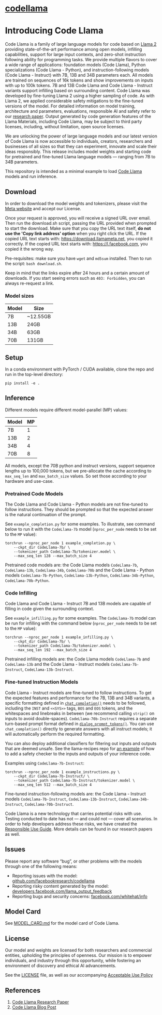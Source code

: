 # [codellama](https://github.com/meta-llama/codellama)

# Introducing Code Llama

Code Llama is a family of large language models for code based on [Llama 2](https://github.com/facebookresearch/llama) providing state-of-the-art performance among open models, infilling capabilities, support for large input contexts, and zero-shot instruction following ability for programming tasks. We provide multiple flavors to cover a wide range of applications: foundation models (Code Llama), Python specializations (Code Llama - Python), and instruction-following models (Code Llama - Instruct) with 7B, 13B and 34B parameters each. All models are trained on sequences of 16k tokens and show improvements on inputs with up to 100k tokens. 7B and 13B Code Llama and Code Llama - Instruct variants support infilling based on surrounding content. Code Llama was developed by fine-tuning Llama 2 using a higher sampling of code. As with Llama 2, we applied considerable safety mitigations to the fine-tuned versions of the model. For detailed information on model training, architecture and parameters, evaluations, responsible AI and safety refer to  our [research paper](https://ai.meta.com/research/publications/code-llama-open-foundation-models-for-code/). Output generated by code generation features of the Llama Materials, including Code Llama, may be subject to third party licenses, including, without limitation, open source licenses.

We are unlocking the power of large language models and our latest version of Code Llama is now accessible to individuals, creators, researchers and businesses of all sizes so that they can experiment, innovate and scale their ideas responsibly. This release includes model weights and starting code for pretrained and fine-tuned Llama language models — ranging from 7B to 34B parameters.

This repository is intended as a minimal example to load [Code Llama](https://ai.meta.com/research/publications/code-llama-open-foundation-models-for-code/) models and run inference.


[comment]: <> (Code Llama models are compatible with the scripts in llama-recipes)


## Download

In order to download the model weights and tokenizers, please visit the [Meta website](https://ai.meta.com/resources/models-and-libraries/llama-downloads/) and accept our License.

Once your request is approved, you will receive a signed URL over email. Then run the download.sh script, passing the URL provided when prompted to start the download. Make sure that you copy the URL text itself, **do not use the 'Copy link address' option** when you right click the URL. If the copied URL text starts with: https://download.llamameta.net, you copied it correctly. If the copied URL text starts with: https://l.facebook.com, you copied it the wrong way.

Pre-requisites: make sure you have `wget` and `md5sum` installed. Then to run the script: `bash download.sh`.

Keep in mind that the links expire after 24 hours and a certain amount of downloads. If you start seeing errors such as `403: Forbidden`, you can always re-request a link.

### Model sizes

| Model | Size     |
|-------|----------|
| 7B    | ~12.55GB |
| 13B   | 24GB     |
| 34B   | 63GB     |
| 70B   | 131GB    |

[comment]: <> (Access on Hugging Face, We are also providing downloads on Hugging Face. You must first request a download from the Meta website using the same email address as your Hugging Face account. After doing so, you can request access to any of the models on Hugging Face and within 1-2 days your account will be granted access to all versions.)

## Setup

In a conda environment with PyTorch / CUDA available, clone the repo and run in the top-level directory:

```
pip install -e .
```

## Inference

Different models require different model-parallel (MP) values:

| Model | MP |
|-------|----|
| 7B    | 1  |
| 13B   | 2  |
| 34B   | 4  |
| 70B   | 8  |

All models, except the 70B python and instruct versions, support sequence lengths up to 100,000 tokens, but we pre-allocate the cache according to `max_seq_len` and `max_batch_size` values. So set those according to your hardware and use-case.

### Pretrained Code Models

The Code Llama and Code Llama - Python models are not fine-tuned to follow instructions. They should be prompted so that the expected answer is the natural continuation of the prompt.


See `example_completion.py` for some examples. To illustrate, see command below to run it with the `CodeLlama-7b` model (`nproc_per_node` needs to be set to the `MP` value):

```
torchrun --nproc_per_node 1 example_completion.py \
    --ckpt_dir CodeLlama-7b/ \
    --tokenizer_path CodeLlama-7b/tokenizer.model \
    --max_seq_len 128 --max_batch_size 4
```

Pretrained code models are: the Code Llama models `CodeLlama-7b`, `CodeLlama-13b`, `CodeLlama-34b`, `CodeLlama-70b` and the Code Llama - Python models
`CodeLlama-7b-Python`, `CodeLlama-13b-Python`, `CodeLlama-34b-Python`, `CodeLlama-70b-Python`.

### Code Infilling

Code Llama and Code Llama - Instruct 7B and 13B models are capable of filling in code given the surrounding context.


See `example_infilling.py` for some examples. The `CodeLlama-7b` model can be run for infilling with the command below (`nproc_per_node` needs to be set to the `MP` value):
```
torchrun --nproc_per_node 1 example_infilling.py \
    --ckpt_dir CodeLlama-7b/ \
    --tokenizer_path CodeLlama-7b/tokenizer.model \
    --max_seq_len 192 --max_batch_size 4
```

Pretrained infilling models are: the Code Llama models `CodeLlama-7b` and `CodeLlama-13b` and the Code Llama - Instruct models `CodeLlama-7b-Instruct`, `CodeLlama-13b-Instruct`.

### Fine-tuned Instruction Models

Code Llama - Instruct models are fine-tuned to follow instructions. To get the expected features and performance for the 7B, 13B and 34B variants, a specific formatting defined in [`chat_completion()`](https://github.com/facebookresearch/codellama/blob/main/llama/generation.py#L319-L361)
needs to be followed, including the `INST` and `<<SYS>>` tags, `BOS` and `EOS` tokens, and the whitespaces and linebreaks in between (we recommend calling `strip()` on inputs to avoid double-spaces).
`CodeLlama-70b-Instruct` requires a separate turn-based prompt format defined in [`dialog_prompt_tokens()`](https://github.com/facebookresearch/codellama/blob/main/llama/generation.py#L506-L548).
You can use `chat_completion()` directly to generate answers with all instruct models; it will automatically perform the required formatting.

You can also deploy additional classifiers for filtering out inputs and outputs that are deemed unsafe. See the llama-recipes repo for [an example](https://github.com/facebookresearch/llama-recipes/blob/main/src/llama_recipes/inference/safety_utils.py) of how to add a safety checker to the inputs and outputs of your inference code.

Examples using `CodeLlama-7b-Instruct`:

```
torchrun --nproc_per_node 1 example_instructions.py \
    --ckpt_dir CodeLlama-7b-Instruct/ \
    --tokenizer_path CodeLlama-7b-Instruct/tokenizer.model \
    --max_seq_len 512 --max_batch_size 4
```

Fine-tuned instruction-following models are: the Code Llama - Instruct models `CodeLlama-7b-Instruct`, `CodeLlama-13b-Instruct`, `CodeLlama-34b-Instruct`, `CodeLlama-70b-Instruct`.

Code Llama is a new technology that carries potential risks with use. Testing conducted to date has not — and could not — cover all scenarios.
In order to help developers address these risks, we have created the [Responsible Use Guide](https://github.com/facebookresearch/llama/blob/main/Responsible-Use-Guide.pdf). More details can be found in our research papers as well.

## Issues
Please report any software “bug”, or other problems with the models through one of the following means:
- Reporting issues with the model: [github.com/facebookresearch/codellama](http://github.com/facebookresearch/codellama)
- Reporting risky content generated by the model: [developers.facebook.com/llama_output_feedback](http://developers.facebook.com/llama_output_feedback)
- Reporting bugs and security concerns: [facebook.com/whitehat/info](http://facebook.com/whitehat/info)

## Model Card
See [MODEL_CARD.md](MODEL_CARD.md) for the model card of Code Llama.

## License

Our model and weights are licensed for both researchers and commercial entities, upholding the principles of openness. Our mission is to empower individuals, and industry through this opportunity, while fostering an environment of discovery and ethical AI advancements.

See the [LICENSE](https://github.com/facebookresearch/llama/blob/main/LICENSE) file, as well as our accompanying [Acceptable Use Policy](https://github.com/facebookresearch/llama/blob/main/USE_POLICY.md)

## References

1. [Code Llama Research Paper](https://ai.meta.com/research/publications/code-llama-open-foundation-models-for-code/)
2. [Code Llama Blog Post](https://ai.meta.com/blog/code-llama-large-language-model-coding/)
